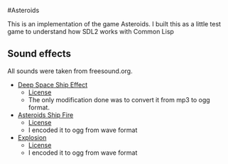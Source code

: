 #Asteroids

This is an implementation of the game Asteroids. I built this as a little test game to understand how SDL2 works with Common Lisp

## Sound effects
All sounds were taken from freesound.org.

* [Deep Space Ship Effect](https://www.freesound.org/people/hykenfreak/sounds/214663/)
  * [License](https://creativecommons.org/licenses/by/3.0/)
  * The only modification done was to convert it from mp3 to ogg format.
* [Asteroids Ship Fire](https://www.freesound.org/people/CGEffex/sounds/96692/)
  * [License](https://creativecommons.org/licenses/by/3.0/)
  * I encoded it to ogg from wave format
* [Explosion](https://www.freesound.org/people/Aiwha/sounds/250712/)
  * [License](https://creativecommons.org/licenses/by/3.0/)
  * I encoded it to ogg from wave format  
